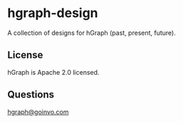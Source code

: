 # hgraph-design
A collection of designs for hGraph (past, present, future).

## License
hGraph is Apache 2.0 licensed.

## Questions
hgraph@goinvo.com
